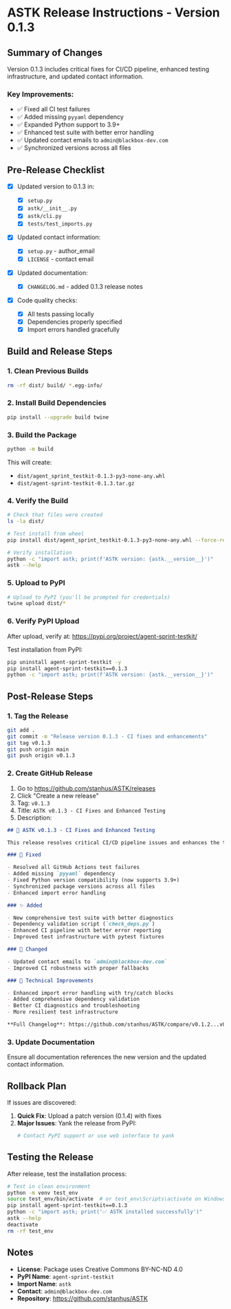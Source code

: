 # ASTK Release Instructions - Version 0.1.3

## Summary of Changes

Version 0.1.3 includes critical fixes for CI/CD pipeline, enhanced testing infrastructure, and updated contact information.

### Key Improvements:

- ✅ Fixed all CI test failures
- ✅ Added missing `pyyaml` dependency
- ✅ Expanded Python support to 3.9+
- ✅ Enhanced test suite with better error handling
- ✅ Updated contact emails to `admin@blackbox-dev.com`
- ✅ Synchronized versions across all files

## Pre-Release Checklist

- [x] Updated version to 0.1.3 in:

  - [x] `setup.py`
  - [x] `astk/__init__.py`
  - [x] `astk/cli.py`
  - [x] `tests/test_imports.py`

- [x] Updated contact information:

  - [x] `setup.py` - author_email
  - [x] `LICENSE` - contact email

- [x] Updated documentation:

  - [x] `CHANGELOG.md` - added 0.1.3 release notes

- [x] Code quality checks:
  - [x] All tests passing locally
  - [x] Dependencies properly specified
  - [x] Import errors handled gracefully

## Build and Release Steps

### 1. Clean Previous Builds

```bash
rm -rf dist/ build/ *.egg-info/
```

### 2. Install Build Dependencies

```bash
pip install --upgrade build twine
```

### 3. Build the Package

```bash
python -m build
```

This will create:

- `dist/agent_sprint_testkit-0.1.3-py3-none-any.whl`
- `dist/agent-sprint-testkit-0.1.3.tar.gz`

### 4. Verify the Build

```bash
# Check that files were created
ls -la dist/

# Test install from wheel
pip install dist/agent_sprint_testkit-0.1.3-py3-none-any.whl --force-reinstall

# Verify installation
python -c "import astk; print(f'ASTK version: {astk.__version__}')"
astk --help
```

### 5. Upload to PyPI

```bash
# Upload to PyPI (you'll be prompted for credentials)
twine upload dist/*
```

### 6. Verify PyPI Upload

After upload, verify at: https://pypi.org/project/agent-sprint-testkit/

Test installation from PyPI:

```bash
pip uninstall agent-sprint-testkit -y
pip install agent-sprint-testkit==0.1.3
python -c "import astk; print(f'ASTK version: {astk.__version__}')"
```

## Post-Release Steps

### 1. Tag the Release

```bash
git add .
git commit -m "Release version 0.1.3 - CI fixes and enhancements"
git tag v0.1.3
git push origin main
git push origin v0.1.3
```

### 2. Create GitHub Release

1. Go to https://github.com/stanhus/ASTK/releases
2. Click "Create a new release"
3. Tag: `v0.1.3`
4. Title: `ASTK v0.1.3 - CI Fixes and Enhanced Testing`
5. Description:

```markdown
## 🚀 ASTK v0.1.3 - CI Fixes and Enhanced Testing

This release resolves critical CI/CD pipeline issues and enhances the testing infrastructure.

### 🔧 Fixed

- Resolved all GitHub Actions test failures
- Added missing `pyyaml` dependency
- Fixed Python version compatibility (now supports 3.9+)
- Synchronized package versions across all files
- Enhanced import error handling

### ✨ Added

- New comprehensive test suite with better diagnostics
- Dependency validation script (`check_deps.py`)
- Enhanced CI pipeline with better error reporting
- Improved test infrastructure with pytest fixtures

### 📧 Changed

- Updated contact emails to `admin@blackbox-dev.com`
- Improved CI robustness with proper fallbacks

### 🐛 Technical Improvements

- Enhanced import error handling with try/catch blocks
- Added comprehensive dependency validation
- Better CI diagnostics and troubleshooting
- More resilient test infrastructure

**Full Changelog**: https://github.com/stanhus/ASTK/compare/v0.1.2...v0.1.3
```

### 3. Update Documentation

Ensure all documentation references the new version and the updated contact information.

## Rollback Plan

If issues are discovered:

1. **Quick Fix**: Upload a patch version (0.1.4) with fixes
2. **Major Issues**: Yank the release from PyPI:
   ```bash
   # Contact PyPI support or use web interface to yank
   ```

## Testing the Release

After release, test the installation process:

```bash
# Test in clean environment
python -m venv test_env
source test_env/bin/activate  # or test_env\Scripts\activate on Windows
pip install agent-sprint-testkit==0.1.3
python -c "import astk; print('✅ ASTK installed successfully')"
astk --help
deactivate
rm -rf test_env
```

## Notes

- **License**: Package uses Creative Commons BY-NC-ND 4.0
- **PyPI Name**: `agent-sprint-testkit`
- **Import Name**: `astk`
- **Contact**: `admin@blackbox-dev.com`
- **Repository**: https://github.com/stanhus/ASTK
